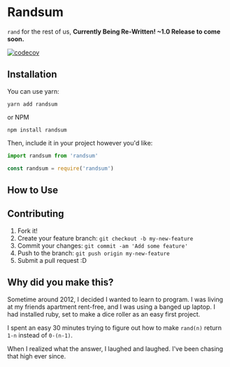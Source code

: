 # Randsum

`rand` for the rest of us, **Currently Being Re-Written! ~1.0 Release to come soon.**

[![codecov](https://codecov.io/gh/alxjrvs/randsum/branch/master/graph/badge.svg)](https://codecov.io/gh/alxjrvs/randsum)

## Installation

You can use yarn:

`yarn add randsum`

or NPM

`npm install randsum`

Then, include it in your project however you'd like:

```js
import randsum from 'randsum'

const randsum = require('randsum')
```

## How to Use

## Contributing

1. Fork it!
2. Create your feature branch: `git checkout -b my-new-feature`
3. Commit your changes: `git commit -am 'Add some feature'`
4. Push to the branch: `git push origin my-new-feature`
5. Submit a pull request :D

## Why did you make this?

Sometime around 2012, I decided I wanted to learn to program. I was living at my friends apartment rent-free, and I was using a banged up laptop. I had installed ruby, set to make a dice roller as an easy first project.

I spent an easy 30 minutes trying to figure out how to make `rand(n)` return `1-n` instead of `0-(n-1)`.

When I realized what the answer, I laughed and laughed. I've been chasing that high ever since.
